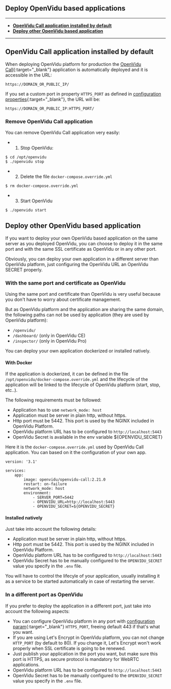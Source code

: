 <h2 id="section-title">Deploy OpenVidu based applications</h2>
<hr>

- **[OpenVidu Call application installed by default](#openvidu-call-application-installed-by-default)**
- **[Deploy other OpenVidu based application](#deploy-other-openvidu-based-application)**

---

## OpenVidu Call application installed by default

When deploying OpenVidu platform for production the [OpenVidu Call](https://openvidu.io/openvidu-call){:target="_blank"} application is automatically deployed and it is accessible in the URL:

```console
https://DOMAIN_OR_PUBLIC_IP/
```

If you set a custom port in property `HTTPS_PORT` as defined in [configuration properties](reference-docs/openvidu-config/){:target="_blank"}, the URL will be:

```console
https://DOMAIN_OR_PUBLIC_IP:HTTPS_PORT/
```

### Remove OpenVidu Call application

You can remove OpenVidu Call application very easily:

* 1) Stop OpenVidu:

```console
$ cd /opt/openvidu
$ ./openvidu stop
```

* 2) Delete the file `docker-compose.override.yml`

```console
$ rm docker-compose.override.yml
```

* 3) Start OpenVidu

```console
$ ./openvidu start
```

## Deploy other OpenVidu based application

If you want to deploy your own OpenVidu based application on the same server as you deployed OpenVidu, you can choose to deploy it in the same port and with the same SSL certificate as OpenVidu or in any other port.

Obviously, you can deploy your own application in a different server than OpenVidu platform, just configuring the OpenVidu URL an OpenVidu SECRET properly.

### With the same port and certificate as OpenVidu

Using the same port and certificate than OpenVidu is very useful because you don't have to worry about certificate management.

But as OpenVidu platform and the application are sharing the same domain, the following paths can not be used by application (they are used by OpenVidu platform):

- `/openvidu/`
- `/dashboard/` (only in OpenVidu CE)
- `/inspector/` (only in OpenVidu Pro)

You can deploy your own application dockerized or installed natively.

#### With Docker

If the application is dockerized, it can be defined in the file `/opt/openvidu/docker-compose.override.yml` and the lifecycle of the application will be linked to the lifecycle of OpenVidu platform (start, stop, etc..).

The following requirements must be followed:

- Application has to use `network_mode: host`
- Application must be server in plain http, without https.
- Http port must be 5442. This port is used by the NGINX included in OpenVidu Platform.
- OpenVidu platform URL has to be configured to `http://localhost:5443`
- OpenVidu Secret is available in the env variable ${OPENVIDU_SECRET}

Here it is the `docker-compose.override.yml` used by OpenVidu Call application. You can based on it the configuration of your own app.

```
version: '3.1'

services:
    app:
        image: openvidu/openvidu-call:2.21.0
        restart: on-failure
        network_mode: host
        environment:
            - SERVER_PORT=5442
            - OPENVIDU_URL=http://localhost:5443
            - OPENVIDU_SECRET=${OPENVIDU_SECRET}
```

#### Installed natively

Just take into account the following details:

- Application must be server in plain http, without https.
- Http port must be 5442. This port is used by the NGINX included in OpenVidu Platform.
- OpenVidu platform URL has to be configured to `http://localhost:5443`
- OpenVidu Secret has to be manually configured to the `OPENVIDU_SECRET` value you specify in the `.env` file.

You will have to control the lifecyle of your application, usually installing it as a service to be started automatically in case of restarting the server.

### In a different port as OpenVidu

If you prefer to deploy the application in a different port, just take into account the following aspects:

- You can configure OpenVidu platform in any port with [configuration param](reference-docs/openvidu-config/){:target="_blank"} `HTTPS_PORT`, freeing default 443 if that's what you want.
- If you are using Let's Encrypt in OpenVidu platform, you can not change `HTTP_PORT` (by default to 80). If you change it, Let's Encrypt won't work properly when SSL certificate is going to be renewed.
- Just publish your application in the port you want, but make sure this port is HTTPS, as secure protocol is mandatory for WebRTC applications.
- OpenVidu platform URL has to be configured to `http://localhost:5443`
- OpenVidu Secret has to be manually configured to the `OPENVIDU_SECRET` value you specify in the `.env` file.